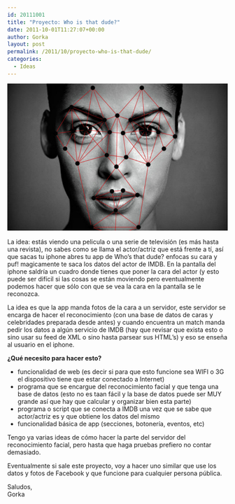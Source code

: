 ```yaml
---
id: 20111001
title: "Proyecto: Who is that dude?"
date: 2011-10-01T11:27:07+00:00
author: Gorka
layout: post
permalink: /2011/10/proyecto-who-is-that-dude/
categories:
  - Ideas
---
```

<img style="margin: auto;" src="/public/img/2011/10/facial-recognition.jpg" alt="Facial Recognition" />

La idea: estás viendo una pelicula o una serie de televisión (es más hasta una revista), no sabes como se llama el actor/actriz que está frente a tí, así que sacas tu iphone abres tu app de Who’s that dude? enfocas su cara y puf! magicamente te saca los datos del actor de IMDB. En la pantalla del iphone saldría un cuadro donde tienes que poner la cara del actor (y esto puede ser difícil si las cosas se están moviendo pero eventualmente podemos hacer que sólo con que se vea la cara en la pantalla se le reconozca.

La idea es que la app manda fotos de la cara a un servidor, este servidor se encarga de hacer el reconocimiento (con una base de datos de caras y celebridades preparada desde antes) y cuando encuentra un match manda pedir los datos a algún servicio de IMDB (hay que revisar que exista esto o sino usar su feed de XML o sino hasta parsear sus HTML’s) y eso se enseña al usuario en el iphone.

**¿Qué necesito para hacer esto?**

- funcionalidad de web (es decir si para que esto funcione sea WIFI o 3G el dispositivo tiene que estar conectado a Internet)
- programa que se encargue del reconocimiento facial y que tenga una base de datos (esto no es taan fácil y la base de datos puede ser MUY grande así que hay que calcular y organizar bien esta parte)
- programa o script que se conecta a IMDB una vez que se sabe que actor/actriz es y que obtiene los datos del mismo
- funcionalidad básica de app (secciones, botonería, eventos, etc)

Tengo ya varias ideas de cómo hacer la parte del servidor del reconocimiento facial, pero hasta que haga pruebas prefiero no contar demasiado.

Eventualmente si sale este proyecto, voy a hacer uno similar que use los datos y fotos de Facebook y que funcione para cualquier persona pública.

Saludos,<br />
Gorka

